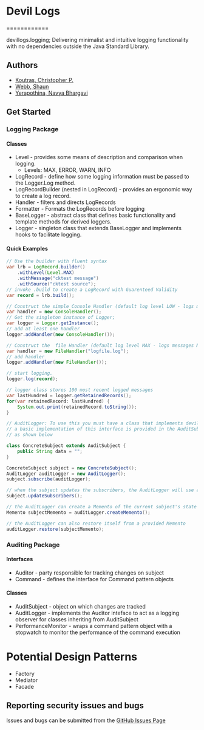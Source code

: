 # Devil Logs
============

devillogs.logging; Delivering minimalist and intuitive logging functionality with no dependencies outside the Java Standard Library.

## Authors
* [Koutras, Christopher P.](https://github.com/cpkoutras)
* [Webb, Shaun](https://github.com/shaunwebb20)
* [Yerapothina, Navya Bhargavi](https://github.com/NavyaBhargaviYerapothina)



## Get Started

### Logging Package

#### Classes
- Level - provides some means of description and comparison when logging.
    - Levels: MAX, ERROR, WARN, INFO
- LogRecord - define how some logging information must be passed to the Logger.Log method.
- LogRecordBuilder (nested in LogRecord) - provides an ergonomic way to create a log record.
- Handler - filters and directs LogRecords
- Formatter - Formats the LogRecords before logging
- BaseLogger - abstract class that defines basic functionality and template methods for derived loggers.
- Logger - singleton class that extends BaseLogger and implements hooks to facilitate logging.

#### Quick Examples

```java
// Use the builder with fluent syntax
var lrb = LogRecord.builder()
    .withLevel(Level.MAX)
    .withMessage("cktest message")
    .withSource("cktest source");
// invoke .build to create a LogRecord with Guarenteed Validity
var record = lrb.build();

// Construct the simple Console Handler (default log level LOW - logs messages LOW)
var handler = new ConsoleHandler();
// Get the singleton instance of Logger;
var logger = Logger.getInstance();
// add at least one handler
logger.addHandler(new ConsoleHandler());

// Construct the  file Handler (default log level MAX - logs messages MAX and below)
var handler = new FileHandler("logfile.log");
// add handler
logger.addHandler(new FileHandler());

// start logging. 
logger.log(record);

// logger class stores 100 most recent logged messages
var lastHundred = logger.getRetainedRecords();
for(var retainedRecord: lastHundred) {
    System.out.print(retainedRecord.toString());
}

// AuditLogger: To use this you must have a class that implements devillogs.auditing.Subject interface
// a basic implementation of this interface is provided in the AuditSubject class, which can be extended
// as shown below

class ConcreteSubject extends AuditSubject {
	public String data = "";
}

ConcreteSubject subject = new ConcreteSubject();
AuditLogger auditLogger = new AuditLogger();
subject.subscribe(auditLogger);

// when the subject updates the subscribers, the AuditLogger will use a logger instance to log the subject's current state
subject.updateSubscribers();

// the AuditLogger can create a Memento of the current subject's state
Memento subjectMemento = auditLogger.createMemento();

// the AuditLogger can also restore itself from a provided Memento
auditLogger.restore(subjectMemento);

```

### Auditing Package

#### Interfaces
- Auditor - party responsible for tracking changes on subject
- Command - defines the interface for Command pattern objects

#### Classes
- AuditSubject - object on which changes are tracked
- AuditLogger - implements the Auditor inteface to act as a logging observer for classes inheriting from AuditSubject
- PerformanceMonitor - wraps a command pattern object with a stopwatch to monitor the performance of the command execution

# Potential Design Patterns
- Factory
- Mediator
- Facade

## Reporting security issues and bugs

Issues and bugs can be submitted from the [GitHub Issues Page](https://github.com/CCSU-DesignPatterns/publicfinalprojectf22-devil-logs/issues)
